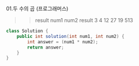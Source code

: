 01.두 수의 곱 (프로그래머스)

>>result
num1	num2	result
3	     4	    12
27	   19	    513

```java
class Solution {
    public int solution(int num1, int num2) {
        int answer = (num1 * num2);
        return answer;
    }
}
```
